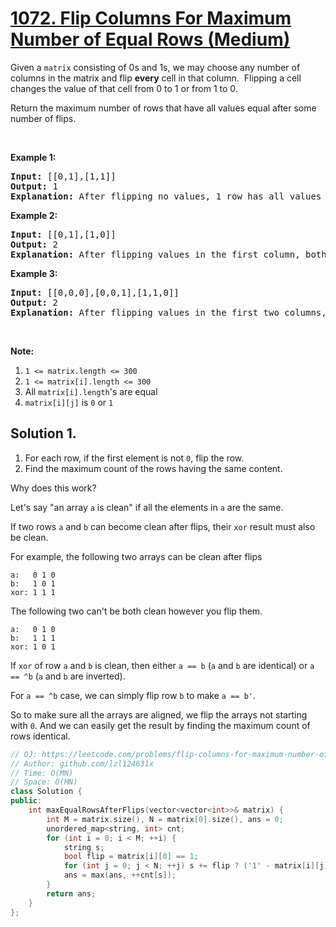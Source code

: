 # [1072. Flip Columns For Maximum Number of Equal Rows (Medium)](https://leetcode.com/problems/flip-columns-for-maximum-number-of-equal-rows/)

<p>Given a <code>matrix</code> consisting of 0s and 1s, we may choose any number of columns in the matrix and flip <strong>every</strong>&nbsp;cell in that column.&nbsp; Flipping a cell changes the value of that cell from 0 to 1 or from 1 to 0.</p>

<p>Return the maximum number of rows that have all values equal after some number of flips.</p>

<p>&nbsp;</p>

<ol>
</ol>

<div>
<p><strong>Example 1:</strong></p>

<pre><strong>Input: </strong><span id="example-input-1-1">[[0,1],[1,1]]</span>
<strong>Output: </strong><span id="example-output-1">1</span>
<strong>Explanation: </strong>After flipping no values, 1 row has all values equal.
</pre>

<div>
<p><strong>Example 2:</strong></p>

<pre><strong>Input: </strong><span id="example-input-2-1">[[0,1],[1,0]]</span>
<strong>Output: </strong><span id="example-output-2">2</span>
<strong>Explanation: </strong>After flipping values in the first column, both rows have equal values.
</pre>

<div>
<p><strong>Example 3:</strong></p>

<pre><strong>Input: </strong><span id="example-input-3-1">[[0,0,0],[0,0,1],[1,1,0]]</span>
<strong>Output: </strong><span id="example-output-3">2</span>
<strong>Explanation: </strong>After flipping values in the first two columns, the last two rows have equal values.
</pre>

<p>&nbsp;</p>

<p><strong>Note:</strong></p>

<ol>
	<li><code>1 &lt;= matrix.length &lt;= 300</code></li>
	<li><code>1 &lt;= matrix[i].length &lt;= 300</code></li>
	<li>All <code>matrix[i].length</code>'s are equal</li>
	<li><code>matrix[i][j]</code> is&nbsp;<code>0</code> or <code>1</code></li>
</ol>
</div>
</div>
</div>

## Solution 1.

1. For each row, if the first element is not `0`, flip the row.
1. Find the maximum count of the rows having the same content.

Why does this work?

Let's say "an array `a` is clean" if all the elements in `a` are the same.

If two rows `a` and `b` can become clean after flips, their `xor` result must also be clean.

For example, the following two arrays can be clean after flips
```
a:   0 1 0
b:   1 0 1
xor: 1 1 1
```
The following two can't be both clean however you flip them.
```
a:   0 1 0
b:   1 1 1
xor: 1 0 1
```

If `xor` of row `a` and `b` is clean, then either `a == b` (`a` and `b` are identical) or `a == ^b` (`a` and `b` are inverted).

For `a == ^b` case, we can simply flip row `b` to make `a == b'`.

So to make sure all the arrays are aligned, we flip the arrays not starting with `0`. And we can easily get the result by finding the maximum count of rows identical.

```cpp
// OJ: https://leetcode.com/problems/flip-columns-for-maximum-number-of-equal-rows/
// Author: github.com/lzl124631x
// Time: O(MN)
// Space: O(MN)
class Solution {
public:
    int maxEqualRowsAfterFlips(vector<vector<int>>& matrix) {
        int M = matrix.size(), N = matrix[0].size(), ans = 0;
        unordered_map<string, int> cnt;
        for (int i = 0; i < M; ++i) {
            string s;
            bool flip = matrix[i][0] == 1;
            for (int j = 0; j < N; ++j) s += flip ? ('1' - matrix[i][j]) : ('0' + matrix[i][j]);
            ans = max(ans, ++cnt[s]);
        }
        return ans;
    }
};
```